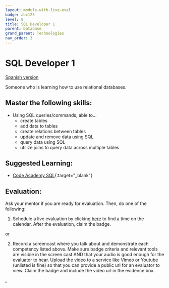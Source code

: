 ```yaml
---
layout: module-with-live-eval
badge: abc123
level: 0
title: SQL Developer 1
parent: Database
grand_parent: Technologies
nav_order: 3
---
```

# SQL Developer 1

[Spanish version](sql1-es.md)

Someone who is learning how to use relational databases.

## Master the following skills:

- Using SQL queries/commands, able to...
  - create tables
  - add data to tables
  - create relations between tables
  - update and remove data using SQL
  - query data using SQL
  - utilize joins to query data across multiple tables

## Suggested Learning:

- [Code Academy SQL](https://www.codecademy.com/learn/learn-sql){:target="\_blank"}

## Evaluation:

Ask your mentor if you are ready for evaluation. Then, do one of the following:

1. Schedule a live evaluation by clicking [here](https://webdev.codex.academy/mastery-eval-4?badge=okTiXkVERH-cNJ9dtg2V4Q) to find a time on the calendar. After the evaluation, claim the badge.

or

2. Record a screencast where you talk about and demonstrate each competency listed above. Make sure badge criteria and relevant tools are visible in the screen cast AND that your audio is good enough for the evaluator to hear. Upload the video to a service like Vimeo or Youtube (unlisted is fine) so that you can provide a public url for an evaluator to view. Claim the badge and include the video url in the evidence box.

[.](level-4)
